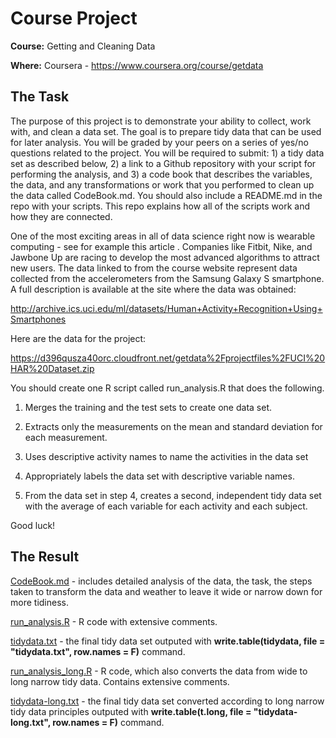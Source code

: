 # Course Project #

**Course:** Getting and Cleaning Data

**Where:** Coursera - https://www.coursera.org/course/getdata

## The Task ##
The purpose of this project is to demonstrate your ability to collect, work with, and clean a data set. The goal is to prepare tidy data that can be used for later analysis. You will be graded by your peers on a series of yes/no questions related to the project. You will be required to submit: 1) a tidy data set as described below, 2) a link to a Github repository with your script for performing the analysis, and 3) a code book that describes the variables, the data, and any transformations or work that you performed to clean up the data called CodeBook.md. You should also include a README.md in the repo with your scripts. This repo explains how all of the scripts work and how they are connected.  

One of the most exciting areas in all of data science right now is wearable computing - see for example this article . Companies like Fitbit, Nike, and Jawbone Up are racing to develop the most advanced algorithms to attract new users. The data linked to from the course website represent data collected from the accelerometers from the Samsung Galaxy S smartphone. A full description is available at the site where the data was obtained: 

http://archive.ics.uci.edu/ml/datasets/Human+Activity+Recognition+Using+Smartphones

Here are the data for the project: 

https://d396qusza40orc.cloudfront.net/getdata%2Fprojectfiles%2FUCI%20HAR%20Dataset.zip

You should create one R script called run_analysis.R that does the following.

1. Merges the training and the test sets to create one data set.

2. Extracts only the measurements on the mean and standard deviation for each measurement. 

3. Uses descriptive activity names to name the activities in the data set

4. Appropriately labels the data set with descriptive variable names. 

5. From the data set in step 4, creates a second, independent tidy data set with the average of each variable for each activity and each subject.

Good luck!

## The Result ##

[CodeBook.md](https://github.com/a-vikulin/coursera-data-science-getdata-course-project/blob/master/CodeBook.md) - includes detailed analysis of the data, the task, the steps taken to transform the data and weather to leave it wide or narrow down for more tidiness.

[run_analysis.R](https://github.com/a-vikulin/coursera-data-science-getdata-course-project/blob/master/run_analysis.R) - R code with extensive comments.

[tidydata.txt](https://github.com/a-vikulin/coursera-data-science-getdata-course-project/blob/master/rawdata/tidydata.txt) - the final tidy data set outputed with **write.table(tidydata, file = "tidydata.txt", row.names = F)** command.

[run_analysis_long.R](https://github.com/a-vikulin/coursera-data-science-getdata-course-project/blob/master/run_analysis.R) - R code, which also converts the data from wide to long narrow tidy data. Contains extensive comments.

[tidydata-long.txt](https://github.com/a-vikulin/coursera-data-science-getdata-course-project/blob/master/rawdata/tidydata-long.txt) - the final tidy data set converted according to long narrow tidy data principles outputed with **write.table(t.long, file = "tidydata-long.txt", row.names = F)** command.
